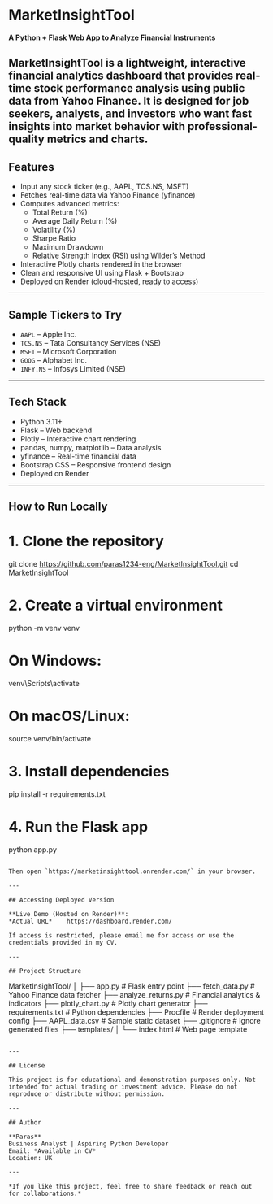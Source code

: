
# MarketInsightTool

**A Python + Flask Web App to Analyze Financial Instruments**

MarketInsightTool is a lightweight, interactive financial analytics dashboard that provides real-time stock performance analysis using public data from Yahoo Finance. It is designed for job seekers, analysts, and investors who want fast insights into market behavior with professional-quality metrics and charts.
---

## Features

- Input any stock ticker (e.g., AAPL, TCS.NS, MSFT)
- Fetches real-time data via Yahoo Finance (yfinance)
- Computes advanced metrics:
  - Total Return (%)
  - Average Daily Return (%)
  - Volatility (%)
  - Sharpe Ratio
  - Maximum Drawdown
  - Relative Strength Index (RSI) using Wilder’s Method
- Interactive Plotly charts rendered in the browser
- Clean and responsive UI using Flask + Bootstrap
- Deployed on Render (cloud-hosted, ready to access)

---

## Sample Tickers to Try

- `AAPL` – Apple Inc.
- `TCS.NS` – Tata Consultancy Services (NSE)
- `MSFT` – Microsoft Corporation
- `GOOG` – Alphabet Inc.
- `INFY.NS` – Infosys Limited (NSE)

---


## Tech Stack

- Python 3.11+
- Flask – Web backend
- Plotly – Interactive chart rendering
- pandas, numpy, matplotlib – Data analysis
- yfinance – Real-time financial data
- Bootstrap CSS – Responsive frontend design
- Deployed on Render

---

## How to Run Locally

# 1. Clone the repository
git clone https://github.com/paras1234-eng/MarketInsightTool.git
cd MarketInsightTool

# 2. Create a virtual environment
python -m venv venv
# On Windows:
venv\Scripts\activate
# On macOS/Linux:
source venv/bin/activate

# 3. Install dependencies
pip install -r requirements.txt

# 4. Run the Flask app
python app.py
```

Then open `https://marketinsighttool.onrender.com/` in your browser.

---

## Accessing Deployed Version

**Live Demo (Hosted on Render)**:  
*Actual URL*    https://dashboard.render.com/  

If access is restricted, please email me for access or use the credentials provided in my CV.

---

## Project Structure

```
MarketInsightTool/
│
├── app.py                # Flask entry point
├── fetch_data.py         # Yahoo Finance data fetcher
├── analyze_returns.py    # Financial analytics & indicators
├── plotly_chart.py       # Plotly chart generator
├── requirements.txt      # Python dependencies
├── Procfile              # Render deployment config
├── AAPL_data.csv         # Sample static dataset
├── .gitignore            # Ignore generated files
├── templates/
│   └── index.html        # Web page template
```

---

## License

This project is for educational and demonstration purposes only. Not intended for actual trading or investment advice. Please do not reproduce or distribute without permission.

---

## Author

**Paras**  
Business Analyst | Aspiring Python Developer  
Email: *Available in CV*  
Location: UK

---

*If you like this project, feel free to share feedback or reach out for collaborations.*
